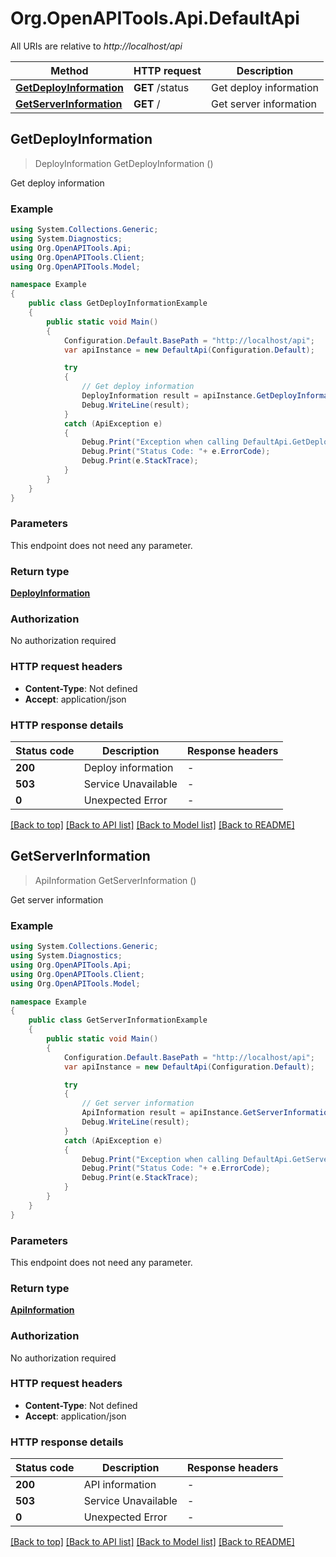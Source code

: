 # Org.OpenAPITools.Api.DefaultApi

All URIs are relative to *http://localhost/api*

Method | HTTP request | Description
------------- | ------------- | -------------
[**GetDeployInformation**](DefaultApi.md#getdeployinformation) | **GET** /status | Get deploy information
[**GetServerInformation**](DefaultApi.md#getserverinformation) | **GET** / | Get server information



## GetDeployInformation

> DeployInformation GetDeployInformation ()

Get deploy information

### Example

```csharp
using System.Collections.Generic;
using System.Diagnostics;
using Org.OpenAPITools.Api;
using Org.OpenAPITools.Client;
using Org.OpenAPITools.Model;

namespace Example
{
    public class GetDeployInformationExample
    {
        public static void Main()
        {
            Configuration.Default.BasePath = "http://localhost/api";
            var apiInstance = new DefaultApi(Configuration.Default);

            try
            {
                // Get deploy information
                DeployInformation result = apiInstance.GetDeployInformation();
                Debug.WriteLine(result);
            }
            catch (ApiException e)
            {
                Debug.Print("Exception when calling DefaultApi.GetDeployInformation: " + e.Message );
                Debug.Print("Status Code: "+ e.ErrorCode);
                Debug.Print(e.StackTrace);
            }
        }
    }
}
```

### Parameters

This endpoint does not need any parameter.

### Return type

[**DeployInformation**](DeployInformation.md)

### Authorization

No authorization required

### HTTP request headers

- **Content-Type**: Not defined
- **Accept**: application/json

### HTTP response details
| Status code | Description | Response headers |
|-------------|-------------|------------------|
| **200** | Deploy information |  -  |
| **503** | Service Unavailable |  -  |
| **0** | Unexpected Error |  -  |

[[Back to top]](#)
[[Back to API list]](../README.md#documentation-for-api-endpoints)
[[Back to Model list]](../README.md#documentation-for-models)
[[Back to README]](../README.md)


## GetServerInformation

> ApiInformation GetServerInformation ()

Get server information

### Example

```csharp
using System.Collections.Generic;
using System.Diagnostics;
using Org.OpenAPITools.Api;
using Org.OpenAPITools.Client;
using Org.OpenAPITools.Model;

namespace Example
{
    public class GetServerInformationExample
    {
        public static void Main()
        {
            Configuration.Default.BasePath = "http://localhost/api";
            var apiInstance = new DefaultApi(Configuration.Default);

            try
            {
                // Get server information
                ApiInformation result = apiInstance.GetServerInformation();
                Debug.WriteLine(result);
            }
            catch (ApiException e)
            {
                Debug.Print("Exception when calling DefaultApi.GetServerInformation: " + e.Message );
                Debug.Print("Status Code: "+ e.ErrorCode);
                Debug.Print(e.StackTrace);
            }
        }
    }
}
```

### Parameters

This endpoint does not need any parameter.

### Return type

[**ApiInformation**](ApiInformation.md)

### Authorization

No authorization required

### HTTP request headers

- **Content-Type**: Not defined
- **Accept**: application/json

### HTTP response details
| Status code | Description | Response headers |
|-------------|-------------|------------------|
| **200** | API information |  -  |
| **503** | Service Unavailable |  -  |
| **0** | Unexpected Error |  -  |

[[Back to top]](#)
[[Back to API list]](../README.md#documentation-for-api-endpoints)
[[Back to Model list]](../README.md#documentation-for-models)
[[Back to README]](../README.md)

